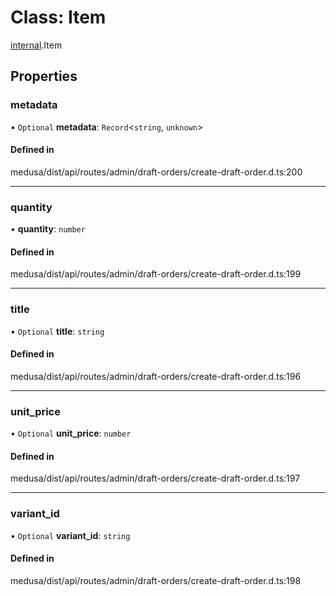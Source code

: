 # Class: Item

[internal](../modules/internal-8.md).Item

## Properties

### metadata

• `Optional` **metadata**: `Record`<`string`, `unknown`\>

#### Defined in

medusa/dist/api/routes/admin/draft-orders/create-draft-order.d.ts:200

___

### quantity

• **quantity**: `number`

#### Defined in

medusa/dist/api/routes/admin/draft-orders/create-draft-order.d.ts:199

___

### title

• `Optional` **title**: `string`

#### Defined in

medusa/dist/api/routes/admin/draft-orders/create-draft-order.d.ts:196

___

### unit\_price

• `Optional` **unit\_price**: `number`

#### Defined in

medusa/dist/api/routes/admin/draft-orders/create-draft-order.d.ts:197

___

### variant\_id

• `Optional` **variant\_id**: `string`

#### Defined in

medusa/dist/api/routes/admin/draft-orders/create-draft-order.d.ts:198
